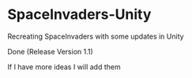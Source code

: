 # SpaceInvaders-Unity
Recreating SpaceInvaders with some updates in Unity

Done (Release Version 1.1)

If I have more ideas I will add them
